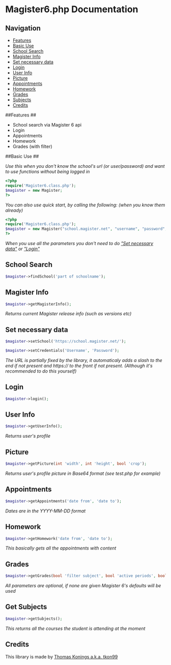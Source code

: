 # Magister6.php Documentation

## Navigation ##
- [Features](#features)
- [Basic Use](#basic-use)
- [School Search](#school-search)
- [Magister Info](#magister-info)
- [Set necessary data](#set-necessary-data)
- [Login](#login)
- [User Info](#user-info)
- [Picture](#picture)
- [Appointments](#appointments)
- [Homework](#homework)
- [Grades](#grades)
- [Subjects]()
- [Credits](#credits)

##Features ##

- School search via Magister 6 api
- Login
- Appointments
- Homework
- Grades (with filter)

##Basic Use ##

*Use this when you don't know the school's url (or user/password) and want to use functions without being logged in*
```PHP
<?php
require('Magister6.class.php');
$magister = new Magister;
?>
```
*You can also use quick start, by calling the following: (when you know them already)*
```PHP
<?php
require('Magister6.class.php');
$magister = new Magister("school.magister.net", "username", "password", bool autoLogin);
?>
```
*When you use all the parameters you don't need to do ["Set necessary data"](#set-necessary-data) or ["Login"](#login)*

## School Search ##
```PHP
$magister->findSchool('part of schoolname');
```

## Magister Info ##
```PHP
$magister->getMagisterInfo();
```
*Returns current Magister release info (such as versions etc)*

## Set necessary data  ##
```PHP
$magister->setSchool('https://school.magister.net/');

$magister->setCredentials('Username', 'Password');
```
*The URL is partially fixed by the library, it automaticaly adds a slash to the end if not present and https:// to the front if not present. (Although it's recommended to do this yourself)*

## Login ##
```PHP
$magister->login();
```

## User Info ##
```PHP
$magister->getUserInfo();
```
*Returns user's profile*

## Picture ##
```PHP
$magister->getPicture(int 'width', int 'height', bool 'crop');
```
*Returns user's profile picture in Base64 format (see test.php for example)*

## Appointments ##
```PHP
$magister->getAppointments('date from', 'date to');
```
*Dates are in the YYYY-MM-DD format*

## Homework ##
```PHP
$magister->getHomework('date from', 'date to');
```
*This basically gets all the appointments with content*

## Grades ##
```PHP
$magister->getGrades(bool 'filter subject', bool 'active periods', bool 'calculation only', bool 'PTA only');
```
*All parameters are optional, if none are given Magister 6's defaults will be used*

## Get Subjects ##
```PHP
$magister->getSubjects();
```
*This returns all the courses the student is attending at the moment*

## Credits ##
This library is made by [Thomas Konings a.k.a. tkon99](http://tkon99.me)